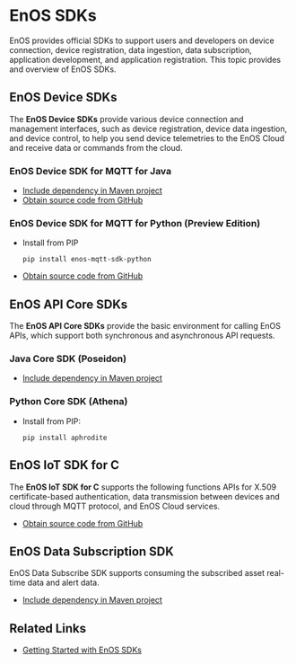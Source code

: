 # EnOS SDKs

EnOS provides official SDKs to support users and developers on device connection, device registration, data ingestion, data subscription, application development, and application registration. This topic provides and overview of EnOS SDKs.



## EnOS Device SDKs

The **EnOS Device SDKs** provide various device connection and management interfaces, such as device registration, device data ingestion, and device control, to help you send device telemetries to the EnOS Cloud and receive data or commands from the cloud.

### EnOS Device SDK for MQTT for Java

- [Include dependency in Maven project](https://mvnrepository.com/artifact/com.envisioniot/enos-mqtt/2.1.2)
- [Obtain source code from GitHub](https://github.com/EnvisionIot/enos-mqtt-sdk-java)

### EnOS Device SDK for MQTT for Python (Preview Edition)

- Install from PIP

  ```
  pip install enos-mqtt-sdk-python
  ```

- [Obtain source code from GitHub](https://github.com/EnvisionIot/enos-mqtt-sdk-python)



## EnOS API Core SDKs

The **EnOS API Core SDKs** provide the basic environment for calling EnOS APIs, which support both synchronous and asynchronous API requests.

### Java Core SDK (Poseidon)

- [Include dependency in Maven project](https://mvnrepository.com/artifact/com.envisioniot/apim-poseidon/0.1.7)

<!--

View [Getting Started with EnOS API](/docs/api/en/latest/gettingstarted.html) for more information

-->

### Python Core SDK (Athena)

- Install from PIP:

  ```
  pip install aphrodite
  ```


<!--

View [Getting Started with EnOS API](/docs/api/en/latest/gettingstarted.html) for more information

-->

## EnOS IoT SDK for C

The **EnOS IoT SDK for C** supports the following functions APIs for X.509 certificate-based authentication, data transmission between devices and cloud through MQTT protocol, and EnOS Cloud services.

- [Obtain source code from GitHub](https://github.com/EnvisionIot/enos-iot-sdk-c)



## EnOS Data Subscription SDK

EnOS Data Subscribe SDK supports consuming the subscribed asset real-time data and alert data.

- [Include dependency in Maven project](https://mvnrepository.com/artifact/com.envisioniot/enos-subscribe/2.2.0)

## Related Links

- [Getting Started with EnOS SDKs](gettingstarted_sdk)



<!-- ## EnOS Appframework Mars

The EnOS Appframework Mars SDK provides a framework and a set of easy-to-use APIs for Application Registration (including permission authentication method) and application development.

- [Include dependency in Maven project](https://mvnrepository.com/artifact/com.envisioniot/enos-appframework-mars/0.1.0) -->
